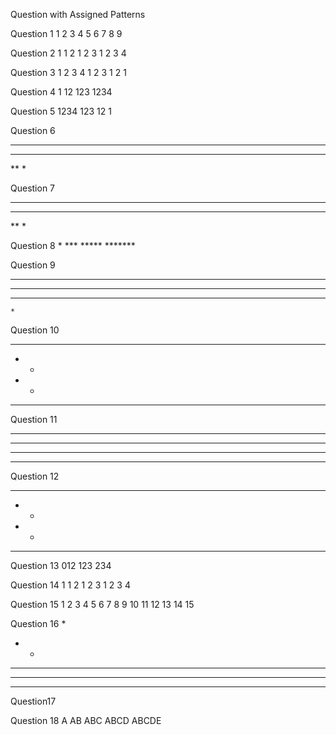 Question with Assigned Patterns

Question 1
1 2 3 
4 5 6
7 8 9


Question 2
1 
1 2
1 2 3
1 2 3 4


Question 3
1 2 3 4 
1 2 3
1 2
1


Question 4
   1
  12
 123
1234


Question 5
    1234
    123
    12
    1


Question 6
****
 ***
  **
   *


Question 7
****
***
**
*


Question 8
        *
       ***
      *****
     *******


Question 9
 *******
  *****
   ***
    *


Question 10
****
*  *
*  *
****


Question 11
*****
*****
*****
*****


Question 12
****
*  *
*  *
****


Question 13
012
123
234


Question 14
     1
    1 2
   1 2 3
  1 2 3 4




Question 15
1 
2 3
4 5 6
7 8 9 10
11 12 13 14 15



Question 16
    * 
   * *
  * * *
 * * * *
* * * * *



Question17





Question 18
A
AB
ABC
ABCD
ABCDE
